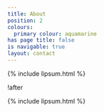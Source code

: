 ```yaml
---
title: About
position: 2
colours:
  primary colour: aquamarine
has page title: false
is navigable: true
layout: contact
---
```


{% include lipsum.html %}

!after

{% include lipsum.html %}